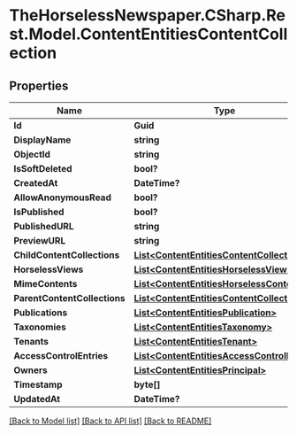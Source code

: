 # TheHorselessNewspaper.CSharp.Rest.Model.ContentEntitiesContentCollection

## Properties

Name | Type | Description | Notes
------------ | ------------- | ------------- | -------------
**Id** | **Guid** |  | [optional] 
**DisplayName** | **string** |  | [optional] 
**ObjectId** | **string** |  | [optional] 
**IsSoftDeleted** | **bool?** |  | [optional] 
**CreatedAt** | **DateTime?** |  | [optional] 
**AllowAnonymousRead** | **bool?** |  | [optional] 
**IsPublished** | **bool?** |  | [optional] 
**PublishedURL** | **string** |  | [optional] 
**PreviewURL** | **string** |  | [optional] 
**ChildContentCollections** | [**List&lt;ContentEntitiesContentCollection&gt;**](ContentEntitiesContentCollection.md) |  | [optional] 
**HorselessViews** | [**List&lt;ContentEntitiesHorselessView&gt;**](ContentEntitiesHorselessView.md) |  | [optional] 
**MimeContents** | [**List&lt;ContentEntitiesHorselessContent&gt;**](ContentEntitiesHorselessContent.md) |  | [optional] 
**ParentContentCollections** | [**List&lt;ContentEntitiesContentCollection&gt;**](ContentEntitiesContentCollection.md) |  | [optional] 
**Publications** | [**List&lt;ContentEntitiesPublication&gt;**](ContentEntitiesPublication.md) |  | [optional] 
**Taxonomies** | [**List&lt;ContentEntitiesTaxonomy&gt;**](ContentEntitiesTaxonomy.md) |  | [optional] 
**Tenants** | [**List&lt;ContentEntitiesTenant&gt;**](ContentEntitiesTenant.md) |  | [optional] 
**AccessControlEntries** | [**List&lt;ContentEntitiesAccessControlEntry&gt;**](ContentEntitiesAccessControlEntry.md) |  | [optional] 
**Owners** | [**List&lt;ContentEntitiesPrincipal&gt;**](ContentEntitiesPrincipal.md) |  | [optional] 
**Timestamp** | **byte[]** |  | [optional] 
**UpdatedAt** | **DateTime?** |  | [optional] 

[[Back to Model list]](../README.md#documentation-for-models) [[Back to API list]](../README.md#documentation-for-api-endpoints) [[Back to README]](../README.md)

